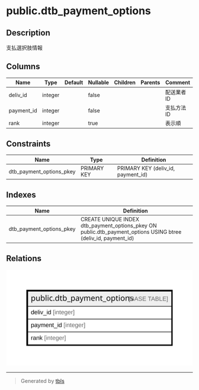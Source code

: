 # public.dtb_payment_options

## Description

支払選択肢情報

## Columns

| Name | Type | Default | Nullable | Children | Parents | Comment |
| ---- | ---- | ------- | -------- | -------- | ------- | ------- |
| deliv_id | integer |  | false |  |  | 配送業者ID |
| payment_id | integer |  | false |  |  | 支払方法ID |
| rank | integer |  | true |  |  | 表示順 |

## Constraints

| Name | Type | Definition |
| ---- | ---- | ---------- |
| dtb_payment_options_pkey | PRIMARY KEY | PRIMARY KEY (deliv_id, payment_id) |

## Indexes

| Name | Definition |
| ---- | ---------- |
| dtb_payment_options_pkey | CREATE UNIQUE INDEX dtb_payment_options_pkey ON public.dtb_payment_options USING btree (deliv_id, payment_id) |

## Relations

![er](public.dtb_payment_options.svg)

---

> Generated by [tbls](https://github.com/k1LoW/tbls)
